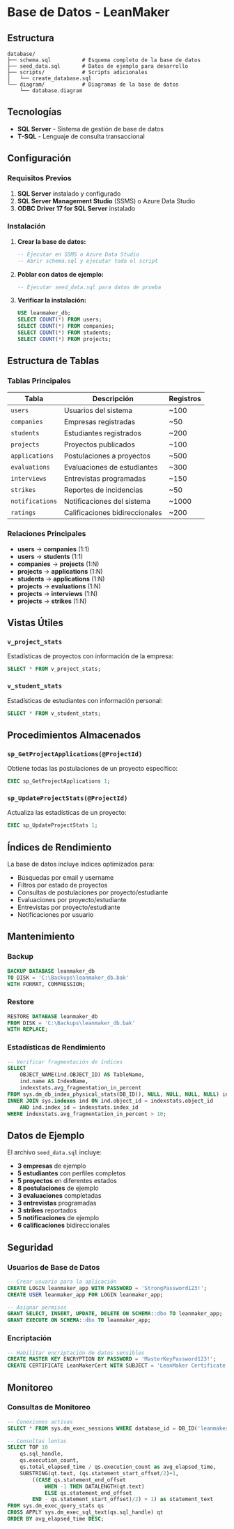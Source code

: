 # Base de Datos - LeanMaker

## Estructura

```
database/
├── schema.sql          # Esquema completo de la base de datos
├── seed_data.sql       # Datos de ejemplo para desarrollo
├── scripts/            # Scripts adicionales
│   └── create_database.sql
└── diagram/            # Diagramas de la base de datos
    └── database.diagram
```

## Tecnologías

- **SQL Server** - Sistema de gestión de base de datos
- **T-SQL** - Lenguaje de consulta transaccional

## Configuración

### Requisitos Previos

1. **SQL Server** instalado y configurado
2. **SQL Server Management Studio** (SSMS) o Azure Data Studio
3. **ODBC Driver 17 for SQL Server** instalado

### Instalación

1. **Crear la base de datos:**
   ```sql
   -- Ejecutar en SSMS o Azure Data Studio
   -- Abrir schema.sql y ejecutar todo el script
   ```

2. **Poblar con datos de ejemplo:**
   ```sql
   -- Ejecutar seed_data.sql para datos de prueba
   ```

3. **Verificar la instalación:**
   ```sql
   USE leanmaker_db;
   SELECT COUNT(*) FROM users;
   SELECT COUNT(*) FROM companies;
   SELECT COUNT(*) FROM students;
   SELECT COUNT(*) FROM projects;
   ```

## Estructura de Tablas

### Tablas Principales

| Tabla | Descripción | Registros |
|-------|-------------|-----------|
| `users` | Usuarios del sistema | ~100 |
| `companies` | Empresas registradas | ~50 |
| `students` | Estudiantes registrados | ~200 |
| `projects` | Proyectos publicados | ~100 |
| `applications` | Postulaciones a proyectos | ~500 |
| `evaluations` | Evaluaciones de estudiantes | ~300 |
| `interviews` | Entrevistas programadas | ~150 |
| `strikes` | Reportes de incidencias | ~50 |
| `notifications` | Notificaciones del sistema | ~1000 |
| `ratings` | Calificaciones bidireccionales | ~200 |

### Relaciones Principales

- **users** → **companies** (1:1)
- **users** → **students** (1:1)
- **companies** → **projects** (1:N)
- **projects** → **applications** (1:N)
- **students** → **applications** (1:N)
- **projects** → **evaluations** (1:N)
- **projects** → **interviews** (1:N)
- **projects** → **strikes** (1:N)

## Vistas Útiles

### `v_project_stats`
Estadísticas de proyectos con información de la empresa:
```sql
SELECT * FROM v_project_stats;
```

### `v_student_stats`
Estadísticas de estudiantes con información personal:
```sql
SELECT * FROM v_student_stats;
```

## Procedimientos Almacenados

### `sp_GetProjectApplications(@ProjectId)`
Obtiene todas las postulaciones de un proyecto específico:
```sql
EXEC sp_GetProjectApplications 1;
```

### `sp_UpdateProjectStats(@ProjectId)`
Actualiza las estadísticas de un proyecto:
```sql
EXEC sp_UpdateProjectStats 1;
```

## Índices de Rendimiento

La base de datos incluye índices optimizados para:

- Búsquedas por email y username
- Filtros por estado de proyectos
- Consultas de postulaciones por proyecto/estudiante
- Evaluaciones por proyecto/estudiante
- Entrevistas por proyecto/estudiante
- Notificaciones por usuario

## Mantenimiento

### Backup
```sql
BACKUP DATABASE leanmaker_db 
TO DISK = 'C:\Backups\leanmaker_db.bak'
WITH FORMAT, COMPRESSION;
```

### Restore
```sql
RESTORE DATABASE leanmaker_db 
FROM DISK = 'C:\Backups\leanmaker_db.bak'
WITH REPLACE;
```

### Estadísticas de Rendimiento
```sql
-- Verificar fragmentación de índices
SELECT 
    OBJECT_NAME(ind.OBJECT_ID) AS TableName,
    ind.name AS IndexName,
    indexstats.avg_fragmentation_in_percent
FROM sys.dm_db_index_physical_stats(DB_ID(), NULL, NULL, NULL, NULL) indexstats
INNER JOIN sys.indexes ind ON ind.object_id = indexstats.object_id 
    AND ind.index_id = indexstats.index_id
WHERE indexstats.avg_fragmentation_in_percent > 10;
```

## Datos de Ejemplo

El archivo `seed_data.sql` incluye:

- **3 empresas** de ejemplo
- **5 estudiantes** con perfiles completos
- **5 proyectos** en diferentes estados
- **8 postulaciones** de ejemplo
- **3 evaluaciones** completadas
- **3 entrevistas** programadas
- **3 strikes** reportados
- **5 notificaciones** de ejemplo
- **6 calificaciones** bidireccionales

## Seguridad

### Usuarios de Base de Datos

```sql
-- Crear usuario para la aplicación
CREATE LOGIN leanmaker_app WITH PASSWORD = 'StrongPassword123!';
CREATE USER leanmaker_app FOR LOGIN leanmaker_app;

-- Asignar permisos
GRANT SELECT, INSERT, UPDATE, DELETE ON SCHEMA::dbo TO leanmaker_app;
GRANT EXECUTE ON SCHEMA::dbo TO leanmaker_app;
```

### Encriptación

```sql
-- Habilitar encriptación de datos sensibles
CREATE MASTER KEY ENCRYPTION BY PASSWORD = 'MasterKeyPassword123!';
CREATE CERTIFICATE LeanMakerCert WITH SUBJECT = 'LeanMaker Certificate';
```

## Monitoreo

### Consultas de Monitoreo

```sql
-- Conexiones activas
SELECT * FROM sys.dm_exec_sessions WHERE database_id = DB_ID('leanmaker_db');

-- Consultas lentas
SELECT TOP 10 
    qs.sql_handle,
    qs.execution_count,
    qs.total_elapsed_time / qs.execution_count as avg_elapsed_time,
    SUBSTRING(qt.text, (qs.statement_start_offset/2)+1,
        ((CASE qs.statement_end_offset
            WHEN -1 THEN DATALENGTH(qt.text)
            ELSE qs.statement_end_offset
        END - qs.statement_start_offset)/2) + 1) as statement_text
FROM sys.dm_exec_query_stats qs
CROSS APPLY sys.dm_exec_sql_text(qs.sql_handle) qt
ORDER BY avg_elapsed_time DESC;
``` 